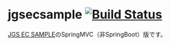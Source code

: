 # jgsecsample [![Build Status](https://travis-ci.org/jgsbm/jgsecsample-mvc.svg)](https://travis-ci.org/jgsbm/jgsecsample-mvc)


[JGS EC SAMPLE](https://github.com/jgsbm/jgsecsample)のSpringMVC（非SpringBoot）版です。

